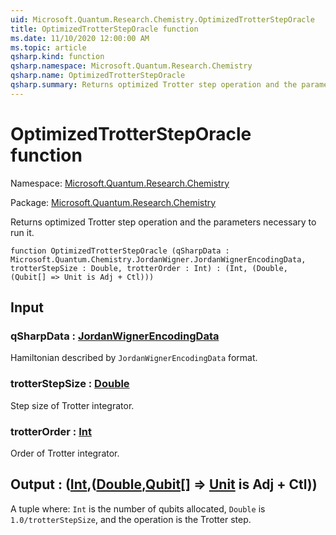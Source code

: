 ```yaml
---
uid: Microsoft.Quantum.Research.Chemistry.OptimizedTrotterStepOracle
title: OptimizedTrotterStepOracle function
ms.date: 11/10/2020 12:00:00 AM
ms.topic: article
qsharp.kind: function
qsharp.namespace: Microsoft.Quantum.Research.Chemistry
qsharp.name: OptimizedTrotterStepOracle
qsharp.summary: Returns optimized Trotter step operation and the parameters necessary to run it.
---
```


# OptimizedTrotterStepOracle function

Namespace: [Microsoft.Quantum.Research.Chemistry](xref:Microsoft.Quantum.Research.Chemistry)

Package: [Microsoft.Quantum.Research.Chemistry](https://nuget.org/packages/Microsoft.Quantum.Research.Chemistry)


Returns optimized Trotter step operation and the parameters necessary to run it.

```qsharp
function OptimizedTrotterStepOracle (qSharpData : Microsoft.Quantum.Chemistry.JordanWigner.JordanWignerEncodingData, trotterStepSize : Double, trotterOrder : Int) : (Int, (Double, (Qubit[] => Unit is Adj + Ctl)))
```


## Input

### qSharpData : [JordanWignerEncodingData](xref:Microsoft.Quantum.Chemistry.JordanWigner.JordanWignerEncodingData)

Hamiltonian described by `JordanWignerEncodingData` format.


### trotterStepSize : [Double](xref:microsoft.quantum.lang-ref.double)

Step size of Trotter integrator.


### trotterOrder : [Int](xref:microsoft.quantum.lang-ref.int)

Order of Trotter integrator.



## Output : ([Int](xref:microsoft.quantum.lang-ref.int),([Double](xref:microsoft.quantum.lang-ref.double),[Qubit](xref:microsoft.quantum.lang-ref.qubit)[] => [Unit](xref:microsoft.quantum.lang-ref.unit)  is Adj + Ctl))

A tuple where: `Int` is the number of qubits allocated,`Double` is `1.0/trotterStepSize`, and the operationis the Trotter step.
